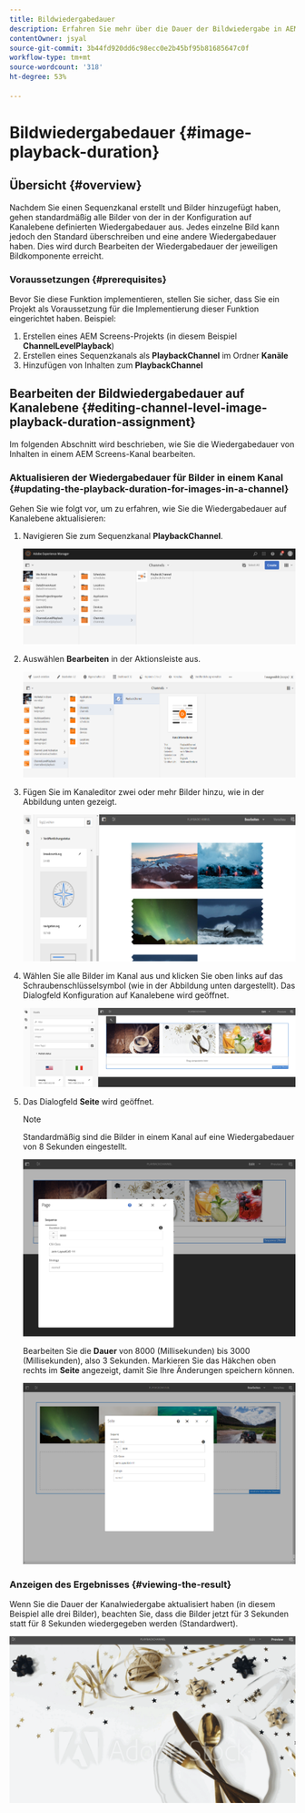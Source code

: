 ```yaml
---
title: Bildwiedergabedauer
description: Erfahren Sie mehr über die Dauer der Bildwiedergabe in AEM Screens.
contentOwner: jsyal
source-git-commit: 3b44fd920dd6c98ecc0e2b45bf95b81685647c0f
workflow-type: tm+mt
source-wordcount: '318'
ht-degree: 53%

---
```



# Bildwiedergabedauer {#image-playback-duration}

## Übersicht {#overview}

Nachdem Sie einen Sequenzkanal erstellt und Bilder hinzugefügt haben, gehen standardmäßig alle Bilder von der in der Konfiguration auf Kanalebene definierten Wiedergabedauer aus. Jedes einzelne Bild kann jedoch den Standard überschreiben und eine andere Wiedergabedauer haben. Dies wird durch Bearbeiten der Wiedergabedauer der jeweiligen Bildkomponente erreicht.

### Voraussetzungen {#prerequisites}

Bevor Sie diese Funktion implementieren, stellen Sie sicher, dass Sie ein Projekt als Voraussetzung für die Implementierung dieser Funktion eingerichtet haben. Beispiel:

1. Erstellen eines AEM Screens-Projekts (in diesem Beispiel **ChannelLevelPlayback**)
1. Erstellen eines Sequenzkanals als **PlaybackChannel** im Ordner **Kanäle**
1. Hinzufügen von Inhalten zum **PlaybackChannel**

## Bearbeiten der Bildwiedergabedauer auf Kanalebene {#editing-channel-level-image-playback-duration-assignment}

Im folgenden Abschnitt wird beschrieben, wie Sie die Wiedergabedauer von Inhalten in einem AEM Screens-Kanal bearbeiten.

### Aktualisieren der Wiedergabedauer für Bilder in einem Kanal {#updating-the-playback-duration-for-images-in-a-channel}

Gehen Sie wie folgt vor, um zu erfahren, wie Sie die Wiedergabedauer auf Kanalebene aktualisieren:

1. Navigieren Sie zum Sequenzkanal **PlaybackChannel**.

   ![screen_shot_2019-06-24at62818pm](assets/screen_shot_2019-06-24at62818pm.png)

1. Auswählen **Bearbeiten** in der Aktionsleiste aus.

   ![screen_shot_2019-06-24at70141pm](assets/screen_shot_2019-06-24at70141pm.png)

1. Fügen Sie im Kanaleditor zwei oder mehr Bilder hinzu, wie in der Abbildung unten gezeigt.

   ![screen_shot_2019-06-24at90534pm](assets/screen_shot_2019-06-24at90534pm.png)

1. Wählen Sie alle Bilder im Kanal aus und klicken Sie oben links auf das Schraubenschlüsselsymbol (wie in der Abbildung unten dargestellt). Das Dialogfeld Konfiguration auf Kanalebene wird geöffnet.

   ![screen_shot_2019-06-25at95945am](assets/screen_shot_2019-06-25at95945am.png)

1. Das Dialogfeld **Seite** wird geöffnet.

   >[!NOTE]
   >
   >Standardmäßig sind die Bilder in einem Kanal auf eine Wiedergabedauer von 8 Sekunden eingestellt.

   ![screen_shot_2019-06-25at100343am](assets/screen_shot_2019-06-25at100343am.png)

   Bearbeiten Sie die **Dauer** von 8000 (Millisekunden) bis 3000 (Millisekunden), also 3 Sekunden. Markieren Sie das Häkchen oben rechts im **Seite** angezeigt, damit Sie Ihre Änderungen speichern können.

   ![screen_shot_2019-06-25at101527am](assets/screen_shot_2019-06-25at101527am.png)

### Anzeigen des Ergebnisses {#viewing-the-result}

Wenn Sie die Dauer der Kanalwiedergabe aktualisiert haben (in diesem Beispiel alle drei Bilder), beachten Sie, dass die Bilder jetzt für 3 Sekunden statt für 8 Sekunden wiedergegeben werden (Standardwert).

![channel_preview](assets/channel_preview.gif)

